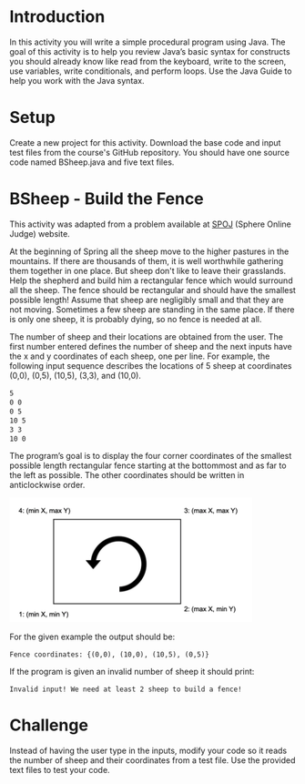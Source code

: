 # Introduction 

In this activity you will write a simple procedural program using Java.  The goal of this activity is to help you review Java’s basic syntax for constructs you should already know like read from the keyboard, write to the screen, use variables, write conditionals, and perform loops.  Use the Java Guide to help you work with the Java syntax.  

# Setup 

Create a new project for this activity.  Download the base code and input test files from the course's GitHub repository. You should have one source code named BSheep.java and five text files.  

# BSheep - Build the Fence

This activity was adapted from a problem available at [SPOJ](https://www.spoj.com/) (Sphere Online Judge) website.  

At the beginning of Spring all the sheep move to the higher pastures in the mountains.  If there are thousands of them, it is well worthwhile gathering them together in one place.  But sheep don't like to leave their grasslands.  Help the shepherd and build him a rectangular fence which would surround all the sheep.  The fence should be rectangular and should have the smallest possible length!  Assume that sheep are negligibly small and that they are not moving.  Sometimes a few sheep are standing in the same place.  If there is only one sheep, it is probably dying, so no fence is needed at all. 

The number of sheep and their locations are obtained from the user.  The first number entered defines the number of sheep and the next inputs have the x and y coordinates of each sheep, one per line.  For example, the following input sequence describes the locations of 5 sheep at coordinates (0,0), (0,5), (10,5), (3,3), and (10,0).   

```
5 
0 0 
0 5 
10 5 
3 3 
10 0 
```

The program’s goal is to display the four corner coordinates of the smallest possible length rectangular fence starting at the bottommost and as far to the left as possible. The other coordinates should be written in anticlockwise order.   

![pic1.png](pic1.png)

For the given example the output should be:  

```
Fence coordinates: {(0,0), (10,0), (10,5), (0,5)} 
```
 
If the program is given an invalid number of sheep it should print:  

```
Invalid input! We need at least 2 sheep to build a fence! 
```

# Challenge 

Instead of having the user type in the inputs, modify your code so it reads the number of sheep and their coordinates from a test file.  Use the provided text files to test your code.  